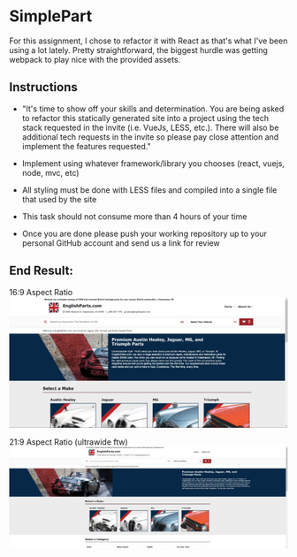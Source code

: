 # SimplePart

For this assignment, I chose to refactor it with React as that's what I've been using a lot lately. Pretty straightforward, the biggest hurdle was getting webpack to play nice with the provided assets.

## Instructions

- "It's time to show off your skills and determination. You are being asked to refactor this statically generated site into a project using the tech stack requested in the invite (i.e. VueJs, LESS, etc.). There will also be additional tech requests in the invite so please pay close attention and implement the features requested."

- Implement using whatever framework/library you chooses (react, vuejs, node, mvc, etc)

- All styling must be done with LESS files and compiled into a single file that used by the site

- This task should not consume more than 4 hours of your time

- Once you are done please push your working repository up to your personal GitHub account and send us a link for review

## End Result:

16:9 Aspect Ratio
![screenshot](./files/screenshot-169.jpg)

21:9 Aspect Ratio (ultrawide ftw)
![screenshot](./files/screenshot.jpg)